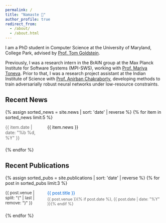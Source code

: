 ```yaml
---
permalink: /
title: "Namaste 🙏"
author_profile: true
redirect_from: 
  - /about/
  - /about.html
---
```


I am a PhD student in Computer Science at the University of Maryland, College Park, advised by [Prof. Tom Goldstein](https://scholar.google.com/citations?hl=en&user=KmSuVtgAAAAJ&view_op=list_works&sortby=pubdate).

Previously, I was a research intern in the BrAIN group at the Max Planck Institute for Software Systems (MPI-SWS), working with [Prof. Mariya Toneva](https://mtoneva.com/). Prior to that, I was a research project assistant at the Indian Institute of Science with [Prof. Anirban Chakraborty](https://anirbanchakraborty.github.io/), developing methods to train adversarially robust neural networks under low-resource constraints.

## Recent News

{% assign sorted_news = site.news | sort: 'date' | reverse %}
{% for item in sorted_news limit:5 %}
<div class="news-item">
  <div class="news-date">{{ item.date | date: "%b %d, %Y" }}</div>
  <div class="news-content">{{ item.news }}</div>
</div>
{% endfor %}


## Recent Publications

{% assign sorted_pubs = site.publications | sort: 'date' | reverse %}
{% for post in sorted_pubs limit:3 %}
<div class="pub-item">
  <div class="pub-venue-short">{{ post.venue | split: "(" | last | remove: ")" }}</div>
  <div class="pub-content">
    <a href="{{ post.paperurl }}">{{ post.title }}</a>
    <div class="pub-venue">{{ post.venue }}{% if post.date %}, {{ post.date | date: "%Y" }}{% endif %}</div>
  </div>
</div>
{% endfor %}


<style>
.news-item {
  display: grid;
  grid-template-columns: 120px 1fr;
  gap: 1em;
  margin-bottom: 1.5em;
}

.news-date {
  color: #666;
}

.news-content a {
  color: rgb(3, 102, 214);
  text-decoration: none;
}

.news-content a:hover {
  text-decoration: underline;
}

.pub-item {
  display: grid;
  grid-template-columns: 120px 1fr;
  gap: 1em;
  margin-bottom: 1.5em;
}

.pub-venue-short {
  color: #333;
  font-size: 0.95em;
}

.pub-content a {
  color: rgb(3, 102, 214);
  text-decoration: none;
  display: block;
  margin-bottom: 0.3em;
}

.pub-content a:hover {
  text-decoration: underline;
}

.pub-venue {
  color: #666;
  font-size: 0.9em;
}
</style>

<script>
document.addEventListener('DOMContentLoaded', function() {
  document.querySelectorAll('.news-content').forEach(function(element) {
    element.innerHTML = element.innerHTML.replace(
      /\[(.*?)\]\((.*?)\)/g, 
      '<a href="$2">$1</a>'
    );
  });
});
</script>